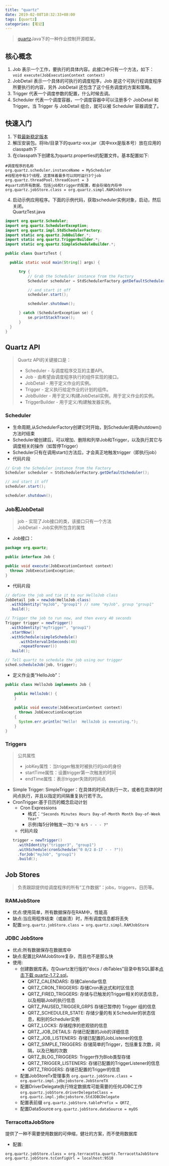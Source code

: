 ```yaml
---
title: "quartz"
date: 2019-02-08T10:32:33+08:00
tags: [quartz]
categories: [笔记]
---
```


>[quartz](http://www.quartz-scheduler.org/)Java下的一种作业控制开源框架。
## 核心概念
1. Job 表示一个工作，要执行的具体内容。此接口中只有一个方法，如下：  
`void execute(JobExecutionContext context)`
2. JobDetail 表示一个具体的可执行的调度程序，Job 是这个可执行程调度程序所要执行的内容，另外 JobDetail 还包含了这个任务调度的方案和策略。 
3. Trigger 代表一个调度参数的配置，什么时候去调。 
4. Scheduler 代表一个调度容器，一个调度容器中可以注册多个 JobDetail 和 Trigger。当 Trigger 与 JobDetail 组合，就可以被 Scheduler 容器调度了。 

## 快速入门
1. 下载[最新稳定版本](http://www.quartz-scheduler.org/downloads/)
2. 解压安装包。将lib/目录下的quartz-xxx.jar（其中xxx是版本号）放在应用的classpath下
3. 在classpath下创建名为quartz.properties的配置文件。基本配置如下:
```properties
#调度程序的名称
org.quartz.scheduler.instanceName = MyScheduler
#线程池中有3个线程，这意味着最多可以同时运行3个job
org.quartz.threadPool.threadCount = 3
#quartz的所有数据，包括job和trigger的配置，都会存储在内存中
org.quartz.jobStore.class = org.quartz.simpl.RAMJobStore
```
4. 启动示例应用程序。下面的示例代码，获取scheduler实例对象，启动，然后关闭。  
QuartzTest.java
```java
import org.quartz.Scheduler;
import org.quartz.SchedulerException;
import org.quartz.impl.StdSchedulerFactory;
import static org.quartz.JobBuilder.*;
import static org.quartz.TriggerBuilder.*;
import static org.quartz.SimpleScheduleBuilder.*;

public class QuartzTest {

  public static void main(String[] args) {

      try {
          // Grab the Scheduler instance from the Factory
          Scheduler scheduler = StdSchedulerFactory.getDefaultScheduler();

          // and start it off
          scheduler.start();

          scheduler.shutdown();

      } catch (SchedulerException se) {
          se.printStackTrace();
      }
  }
}
```

## Quartz API
>Quartz API的关键接口是：
>- Scheduler - 与调度程序交互的主要API。
>- Job - 由希望由调度程序执行的组件实现的接口。
>- JobDetail - 用于定义作业的实例。
>- Trigger - 定义执行给定作业的计划的组件。
>- JobBuilder - 用于定义/构建JobDetail实例，用于定义作业的实例。
>- TriggerBuilder - 用于定义/构建触发器实例。
### Scheduler
- 生命周期,从SchedulerFactory创建它时开始，到Scheduler调用shutdown()方法时结束  
- Scheduler被创建后，可以增加、删除和列举Job和Trigger，以及执行其它与调度相关的操作（如暂停Trigger）
- Scheduler只有在调用start()方法后，才会真正地触发trigger（即执行job）
- 代码片段
```java
// Grab the Scheduler instance from the Factory
Scheduler scheduler = StdSchedulerFactory.getDefaultScheduler();

// and start it off
scheduler.start();

scheduler.shutdown();
```

### Job和JobDetail
>job - 实现了Job接口的类，该接口只有一个方法  
>JobDetail - Job实例所包含的属性

- Job接口：
```java
package org.quartz;

public interface Job {

public void execute(JobExecutionContext context)
  throws JobExecutionException;
}
```
- 代码片段
```java
// define the job and tie it to our HelloJob class
JobDetail job = newJob(HelloJob.class)
  .withIdentity("myJob", "group1") // name "myJob", group "group1"
  .build();

// Trigger the job to run now, and then every 40 seconds
Trigger trigger = newTrigger()
  .withIdentity("myTrigger", "group1")
  .startNow()
  .withSchedule(simpleSchedule()
      .withIntervalInSeconds(40)
      .repeatForever())            
  .build();

// Tell quartz to schedule the job using our trigger
sched.scheduleJob(job, trigger);
```
- 定义作业类“HelloJob”：
```java
public class HelloJob implements Job {

    public HelloJob() {
    }
    
    public void execute(JobExecutionContext context)
      throws JobExecutionException
    {
      System.err.println("Hello!  HelloJob is executing.");
    }
}
```

### Triggers
>公共属性
>- jobKey属性：当trigger触发时被执行的job的身份
>- startTime属性：设置trigger第一次触发的时间
>- endTime属性：表示trigger失效的时间点
- Simple Trigger:
SimpleTrigger：在具体的时间点执行一次，或者在具体的时间点执行，并且以指定的间隔重复执行若干次。
- CronTrigger:基于日历的概念启动计划
    - Cron Expressions
        - 格式：`"Seconds Minutes Hours Day-of-Month Month Day-of-Week Year"`
        - 示例(每5分钟触发一次):`"0 0/5 - - - ?"`
    - 代码片段
    ```java
    trigger = newTrigger()
      .withIdentity("trigger3", "group1")
      .withSchedule(cronSchedule("0 0/2 8-17 - - ?"))
      .forJob("myJob", "group1")
      .build();
    ```

## Job Stores
>负责跟踪提供给调度程序的所有“工作数据”：jobs，triggers，日历等。
### RAMJobStore
- 优点:使用简单，所有数据保存在RAM中，性能高
- 缺点:当应用程序结束（或崩溃）时，所有调度信息都将丢失
- 配置:`org.quartz.jobStore.class = org.quartz.simpl.RAMJobStore`

### JDBC JobStore
- 优点:所有数据保存在数据库中
- 缺点:配置比RAMJobStore复杂，而且也不是那么快
- 使用:
    - 创建数据库表。在Quartz发行版的“docs / dbTables”目录中有SQL脚本[点击下载 quartz-1.7.2.sql](/files/note/quartz-1.7.2.sql)。
        - QRTZ_CALENDARS: 存储Calendar信息
        - QRTZ_CRON_TRIGGERS: 存储Cron表达式和时区信息 
        - QRTZ_FIRED_TRIGGERS: 存储与已触发的Trigger相关的状态信息，以及相联Job的执行信息
        - QRTZ_PAUSED_TRIGGER_GRPS 存储已暂停的 Trigger 组的信息 
        - QRTZ_SCHEDULER_STATE: 存储少量的有关Scheduler的状态信息，和别的Scheduler实例
        - QRTZ_LOCKS: 存储程序的悲观锁的信息
        - QRTZ_JOB_DETAILS: 存储已配置的Job的详细信息
        - QRTZ_JOB_LISTENERS: 存储已配置的JobListener的信息 
        - QRTZ_SIMPLE_TRIGGERS: 存储简单的Trigger，包括重复次数，间隔，以及已触的次数
        - QRTZ_BLOG_TRIGGERS: Trigger作为Blob类型存储
        - QRTZ_TRIGGER_LISTENERS: 存储已配置的TriggerListener的信息 
        - QRTZ_TRIGGERS: 存储已配置的Trigger的信息
    - 配置JobStoreTx管理事务
        `org.quartz.jobStore.class = org.quartz.impl.jdbcjobstore.JobStoreTX`
    - 配置DriverDelegate执行特定数据库可能需要的任何JDBC工作
        `org.quartz.jobStore.driverDelegateClass = org.quartz.impl.jdbcjobstore.StdJDBCDelegate`
    - 配置表前缀
        `org.quartz.jobStore.tablePrefix = QRTZ_`
    - 配置DataSource
        `org.quartz.jobStore.dataSource = myDS`

### TerracottaJobStore
提供了一种不需要使用数据的可伸缩，健壮的方案，而不使用数据库
- 配置:
```properties
org.quartz.jobStore.class = org.terracotta.quartz.TerracottaJobStore
org.quartz.jobStore.tcConfigUrl = localhost:9510
```
